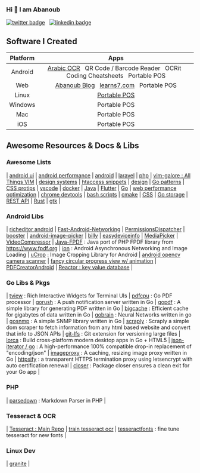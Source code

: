 ### Hi 👋 I am Abanoub

[![twitter badge](https://img.shields.io/badge/twitter-@_abanoub_hanna_-%231FA1F1?style=flat&logo=twitter&logoColor=white)](https://twitter.com/_abanoub_hanna_)
&nbsp;
[![linkedin badge](https://img.shields.io/badge/linkedin-abanoub_hanna-%230177B5?style=flat&logo=linkedin)](https://www.linkedin.com/in/abanoub-hanna)

## Software I Created

|Platform|Apps|
|:---:|:---:|
| Android | [Arabic OCR](https://galaxy.store/ocrapp) &nbsp; QR Code / Barcode Reader &nbsp; OCRit &nbsp; Coding Cheatsheets &nbsp; Portable POS |
| Web | [Abanoub Blog](https://www.abanoubhanna.com) &nbsp; [learns7.com](https://learns7.com) &nbsp; Portable POS|
| Linux | [Portable POS](https://github.com/abanoub-hanna/gtk-pos) |
| Windows | Portable POS |
| Mac | Portable POS |
| iOS | Portable POS |

## Awesome Resources & Docs & Libs

### Awesome Lists

|
[android ui](https://github.com/wasabeef/awesome-android-ui)
|
[android performance](https://github.com/Juude/awesome-android-performance)
|
[android](https://github.com/JStumpp/awesome-android)
|
[laravel](https://github.com/chiraggude/awesome-laravel)
|
[php](https://github.com/ziadoz/awesome-php)
|
[vim-galore : All Things VIM](https://github.com/mhinz/vim-galore)
|
[design systems](https://github.com/alexpate/awesome-design-systems)
|
[htaccess snippets](https://github.com/phanan/htaccess)
|
[design](https://github.com/gztchan/awesome-design)
|
[Go patterns](https://github.com/tmrts/go-patterns)
|
[CSS protips](https://github.com/AllThingsSmitty/css-protips)
|
[vscode](https://github.com/viatsko/awesome-vscode)
|
[docker](https://github.com/veggiemonk/awesome-docker)
|
[Java](https://github.com/akullpp/awesome-java)
|
[Flutter](https://github.com/Solido/awesome-flutter)
|
[Go](https://github.com/avelino/awesome-go)
|
[web performance optimization](https://github.com/davidsonfellipe/awesome-wpo)
|
[chrome devtools](https://github.com/ChromeDevTools/awesome-chrome-devtools)
|
[bash scripts](https://github.com/awesome-lists/awesome-bash)
|
[cmake](https://github.com/onqtam/awesome-cmake)
|
[CSS](https://github.com/awesome-css-group/awesome-css)
|
[Go storage](https://github.com/gostor/awesome-go-storage)
|
[REST API](https://github.com/marmelab/awesome-rest)
|
[Rust](https://github.com/rust-unofficial/awesome-rust)
|
[gtk](https://github.com/myfreeweb/awesome-gtk)
|

### Android Libs

|
[richeditor android](https://github.com/wasabeef/richeditor-android)
|
[Fast-Android-Networking](https://github.com/amitshekhariitbhu/Fast-Android-Networking)
|
[PermissionsDispatcher](https://github.com/permissions-dispatcher/PermissionsDispatcher)
|
[booster](https://github.com/didi/booster)
|
[android-image-picker](https://github.com/esafirm/android-image-picker)
|
[billy](https://github.com/premium-minds/billy)
|
[easydeviceinfo](https://github.com/nisrulz/easydeviceinfo)
|
[MediaPicker](https://github.com/alhazmy13/MediaPicker)
|
[VideoCompressor](https://github.com/fishwjy/VideoCompressor)
|
[Java-FPDF](https://github.com/nkiraly/Java-FPDF) : Java port of PHP FPDF library from https://www.fpdf.org
|
[ion](https://github.com/koush/ion) : Android Asynchronous Networking and Image Loading
|
[uCrop](https://github.com/Yalantis/uCrop) : Image Cropping Library for Android
|
[android opencv camera scanner](https://github.com/aashari/android-opencv-camera-scanner)
|
[fancy circular progress view w/ animation](https://github.com/zekapp/Android-ProgressViews)
|
[PDFCreatorAndroid](https://github.com/tejpratap46/PDFCreatorAndroid)
|
[Reactor : key value database](https://github.com/oky2abbas/reactor)
|

### Go Libs & Pkgs

|
[tview](https://github.com/rivo/tview) : Rich Interactive Widgets for Terminal UIs
|
[pdfcpu](https://github.com/pdfcpu/pdfcpu) : Go PDF processor
|
[gorush](https://github.com/appleboy/gorush) : A push notification server written in Go
|
[gopdf](https://github.com/signintech/gopdf) : A simple library for generating PDF written in Go
|
[bigcache](https://github.com/allegro/bigcache) : Efficient cache for gigabytes of data written in Go
|
[gobrain](https://github.com/goml/gobrain) : Neural Networks written in go
|
[gosnmp](https://github.com/alouca/gosnmp) : A simple SNMP library written in Go
|
[scraply](https://github.com/alash3al/scraply) : Scraply a simple dom scraper to fetch information from any html based website and convert that info to JSON APIs
|
[git-lfs](https://github.com/git-lfs/git-lfs) : Git extension for versioning large files
|
[lorca](https://github.com/zserge/lorca) : Build cross-platform modern desktop apps in Go + HTML5
|
[json-iterator / go](https://github.com/json-iterator/go) : A high-performance 100% compatible drop-in replacement of "encoding/json"
|
[imageproxy](https://github.com/willnorris/imageproxy) : A caching, resizing image proxy written in Go
|
[httpsify](https://github.com/alash3al/httpsify) : a transparent HTTPS termination proxy using letsencrypt with auto certification renewal
|
[closer](https://github.com/xlab/closer) : Package closer ensures a clean exit for your Go app
|

### PHP

|
[parsedown](https://github.com/erusev/parsedown) : Markdown Parser in PHP
|

### Tesseract & OCR

|
[Tesseract : Main Repo](https://github.com/tesseract-ocr/tesseract)
|
[train tesseract ocr](https://github.com/abanoub-hanna/train-tesseract-ocr)
|
[tesseractfonts](https://github.com/dhivehi/tesseractfonts) : fine tune tesseract for new fonts
|

### Linux Dev

|
[granite](https://github.com/elementary/granite)
|

